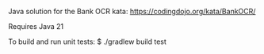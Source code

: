 
Java solution for the Bank OCR kata: https://codingdojo.org/kata/BankOCR/

Requires Java 21

To build and run unit tests:
$ ./gradlew build test

